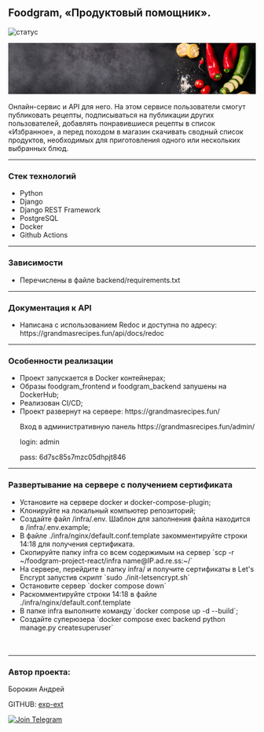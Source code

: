 <h2>Foodgram, &laquo;Продуктовый помощник&raquo;.</h2>

![статус](https://github.com/exp-ext/foodgram-project-react/actions/workflows/foodgram_workflow.yml/badge.svg?event=push)

<p align="center">
<img src="https://github.com/exp-ext/foodgram-project-react/blob/master/backend/static/img/top-banner.jpg?raw=true" width="1200">
</p>
<p>Онлайн-сервис и API для него. На этом сервисе пользователи смогут публиковать рецепты, подписываться на публикации других пользователей, добавлять понравившиеся рецепты в список &laquo;Избранное&raquo;, а перед походом в магазин скачивать сводный список продуктов, необходимых для приготовления одного или нескольких выбранных блюд.</p>
<hr />
<h3>Стек технологий</h3>
<ul>
<li>Python</li>
<li>Django</li>
<li>Django REST Framework</li>
<li>PostgreSQL</li>
<li>Docker</li>
<li>Github Actions</li>
</ul>
<hr />
<h3>Зависимости</h3>
<ul>
<li>Перечислены в файле backend/requirements.txt</li>
</ul>
<hr />
<h3>Документация к API</h3>
<ul>
<li>Написана с использованием Redoc и доступна по адресу: https://grandmasrecipes.fun/api/docs/redoc </li>
</ul>
<hr />
<h3>Особенности реализации</h3>
<ul>
<li>Проект запускается в Docker контейнерах;</li>
<li>Образы foodgram_frontend и foodgram_backend запушены на DockerHub;</li>
<li>Реализован CI/CD;</li>
<li>Проект развернут на сервере: https://grandmasrecipes.fun/ </li>
<p>Вход в административную панель https://grandmasrecipes.fun/admin/</p>
<p>login: admin</p>
<p>pass: 6d7sc85s7mzc05dhpjt846</p>
</ul>
<hr />
<h3>Развертывание на сервере c получением сертификата</h3>
<ul>
<li>Установите на сервере docker и docker-compose-plugin;</li>
<li>Клонируйте на локальный компьютер репозиторий;</li>
<li>Создайте файл /infra/.env. Шаблон для заполнения файла находится в /infra/.env.example;</li>
<li>В файле ./infra/nginx/default.conf.template закомментируйте строки 14:18 для получения сертификата.</li>
<li>Скопируйте папку infra со всем содержимым на сервер `scp -r ~/foodgram-project-react/infra name@IP.ad.re.ss:~/`
</li>
<li>На сервере, перейдите в папку infra/ и получите сертификаты в Let's Encrypt запустив скрипт `sudo ./init-letsencrypt.sh`</li>
<li>Остановите сервер `docker compose down` </li>
<li>Раскомментируйте строки 14:18 в файле ./infra/nginx/default.conf.template</li>
<li>В папке infra выполните команду `docker compose up -d --build`;</li>
<li>Создайте суперюзера `docker compose exec backend python manage.py createsuperuser`</li>
<br /><br />
</ul>
<hr />
<h3>Автор проекта:</h3>
<p>Борокин Андрей</p>

GITHUB: [exp-ext](https://github.com/exp-ext)

[![Join Telegram](https://img.shields.io/badge/My%20Telegram-Join-blue)](https://t.me/Borokin)
